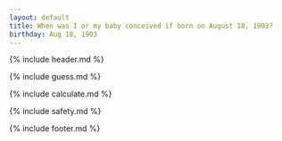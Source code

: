 ```yaml
---
layout: default
title: When was I or my baby conceived if born on August 18, 1903?
birthday: Aug 18, 1903
---
```


{% include header.md %}

{% include guess.md %}

{% include calculate.md %}

{% include safety.md %}

{% include footer.md %}



